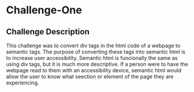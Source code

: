 # Challenge-One

## Challenge Description

This challenge was to convert div tags in the html code of a webpage to semantic tags. The purpose of converting these tags into semantic html is to increase user accessibility. Semantic html is funcionally the same as using div tags, but it is much more descriptive. If a person were to have the webpage read to them with an accessibility device, semantic html would allow the user to know what seection or element of the page they are experiencing.